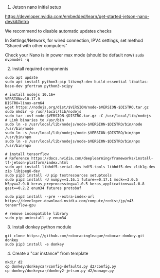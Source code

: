 1. Jetson nano initial setup

https://developer.nvidia.com/embedded/learn/get-started-jetson-nano-devkit#intro

We recommend to disable automatic updates checks

In Settings/Network, for wired connection, IPV4 settings, set method "Shared with other computers"

Check your Nano is in power max mode (should be default now)
``` sudo nvpmodel -q ```

2. Install required components

``` 
sudo apt update
sudo apt install python3-pip libzmq3-dev build-essential libatlas-base-dev gfortran python3-scipy
``` 

``` 
# install nodejs 10.16+
VERSION=v10.17.0
DISTRO=linux-arm64
wget https://nodejs.org/dist/$VERSION/node-$VERSION-$DISTRO.tar.gz
sudo mkdir -p /usr/local/lib/nodejs
sudo tar -xvf node-$VERSION-$DISTRO.tar.gz -C /usr/local/lib/nodejs 
# Link binaries to /usr/bin
sudo ln -s /usr/local/lib/nodejs/node-$VERSION-$DISTRO/bin/node /usr/bin/node
sudo ln -s /usr/local/lib/nodejs/node-$VERSION-$DISTRO/bin/npm /usr/bin/npm
sudo ln -s /usr/local/lib/nodejs/node-$VERSION-$DISTRO/bin/npx /usr/bin/npx

# install tensorflow
# Reference https://docs.nvidia.com/deeplearning/frameworks/install-tf-jetson-platform/index.html
sudo apt install libhdf5-serial-dev hdf5-tools libhdf5-dev zlib1g-dev zip libjpeg8-dev
sudo pip3 install -U pip testresources setuptools
sudo pip3 install -U numpy==1.16.1 future==0.17.1 mock==3.0.5 h5py==2.9.0 keras_preprocessing==1.0.5 keras_applications==1.0.8 gast==0.2.2 enum34 futures protobuf

sudo pip3 install --pre --extra-index-url https://developer.download.nvidia.com/compute/redist/jp/v43 tensorflow-gpu

# remove incompatible library
sudo pip uninstall -y enum34
```

3. Install donkey python module

```
git clone https://github.com/roboracingleague/robocar-donkey.git donkey
sudo pip3 install -e donkey
```

4. Create a "car instance" from template

```
mkdir d2
cp donkey/donkeycar/config-defaults.py d2/config.py
cp donkey/donkeycar/donkey2-jetson.py d2/manage.py
```